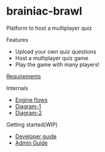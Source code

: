 # brainiac-brawl

Platform to host a multiplayer quiz


Features
- Upload your own quiz questions
- Host a multiplayer quiz game
- Play the game with many players!

[Requirements](./docs/requirements.md)

Internals
- [Engine flows](./docs/engine.md)
- [Diagram-1](./docs/multiplayerquizz-Page-1.drawio.svg)
- [Diagram-2](./docs/multiplayerquizz-Page-3-game-handler.drawio.svg)

Getting started(WIP)
- [Developer guide](./docs/developerGuide.md)
- [Admin Guide](./docs/admin.md)
